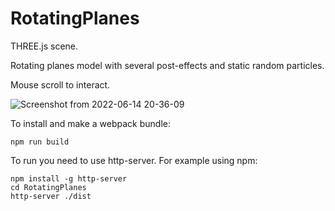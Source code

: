 # RotatingPlanes

THREE.js scene. 

Rotating planes model with several post-effects and static random particles. 

Mouse scroll to interact.

![Screenshot from 2022-06-14 20-36-09](https://user-images.githubusercontent.com/25286058/173618219-96a591d2-cd0f-4bc8-aa0c-b83669266a2a.png)

To install and make a webpack bundle:

```
npm run build

```



To run you need to use http-server. For example using npm:

```
npm install -g http-server
cd RotatingPlanes
http-server ./dist
```
